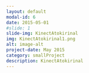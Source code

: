 ```yaml
---
layout: default
modal-id: 6
date: 2015-05-01
#slide: 1
slide-img: KinectAtokirinal
img: KinectAtokirinal1.png
alt: image-alt
project-date: May 2015
category: smallProject
description: KinectAtokirinal
---
```

